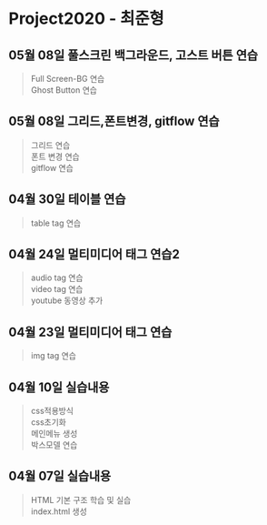 # Project2020 - 최준형
## 05월 08일 풀스크린 백그라운드, 고스트 버튼 연습
> Full Screen-BG 연습<br>
> Ghost Button 연습<br>
## 05월 08일 그리드,폰트변경, gitflow 연습
> 그리드 연습<br>
> 폰트 변경 연습<br>
> gitflow 연습
## 04월 30일 테이블 연습
> table tag 연습<br>
## 04월 24일 멀티미디어 태그 연습2
> audio tag 연습<br>
> video tag 연습 <br>
> youtube 동영상 추가 <br>
## 04월 23일 멀티미디어 태그 연습
> img tag 연습 <br>
## 04월 10일 실습내용
> css적용방식 <br>
css초기화 <br>
메인메뉴 생성 <br>
박스모델 연습 

## 04월 07일 실습내용
> HTML 기본 구조 학습 및 실습 <br>
index.html 생성

